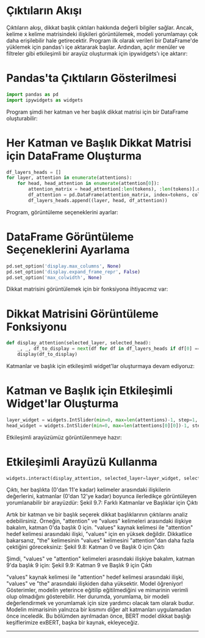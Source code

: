 # Çıktıların Akışı
Çıktıların akışı, dikkat başlık çıktıları hakkında değerli bilgiler sağlar. Ancak, kelime x kelime matrisindeki ilişkileri görüntülemek, modeli yorumlamayı çok daha erişilebilir hale getirecektir. Program ilk olarak verileri bir DataFrame'de yüklemek için pandas'ı içe aktararak başlar. Ardından, açılır menüler ve filtreler gibi etkileşimli bir arayüz oluşturmak için ipywidgets'ı içe aktarır:

# Pandas'ta Çıktıların Gösterilmesi
```python
import pandas as pd
import ipywidgets as widgets
```
Program şimdi her katman ve her başlık dikkat matrisi için bir DataFrame oluşturabilir:
# Her Katman ve Başlık Dikkat Matrisi için DataFrame Oluşturma
```python
df_layers_heads = []
for layer, attention in enumerate(attentions):
    for head, head_attention in enumerate(attention[0]):
        attention_matrix = head_attention[:len(tokens), :len(tokens)].detach().numpy()  # tensörü gradyanlardan ayır ve numpy'e çevir
        df_attention = pd.DataFrame(attention_matrix, index=tokens, columns=tokens)
        df_layers_heads.append((layer, head, df_attention))
```
Program, görüntüleme seçeneklerini ayarlar:
# DataFrame Görüntüleme Seçeneklerini Ayarlama
```python
pd.set_option('display.max_columns', None)
pd.set_option('display.expand_frame_repr', False)
pd.set_option('max_colwidth', None)
```
Dikkat matrisini görüntülemek için bir fonksiyona ihtiyacımız var:
# Dikkat Matrisini Görüntüleme Fonksiyonu
```python
def display_attention(selected_layer, selected_head):
    _, _, df_to_display = next(df for df in df_layers_heads if df[0] == selected_layer and df[1] == selected_head)
    display(df_to_display)
```
Katmanlar ve başlık için etkileşimli widget'lar oluşturmaya devam ediyoruz:
# Katman ve Başlık için Etkileşimli Widget'lar Oluşturma
```python
layer_widget = widgets.IntSlider(min=0, max=len(attentions)-1, step=1, description='Layer:')
head_widget = widgets.IntSlider(min=0, max=len(attentions[0][0])-1, step=1, description='Head:')
```
Etkileşimli arayüzümüz görüntülenmeye hazır:
# Etkileşimli Arayüzü Kullanma
```python
widgets.interact(display_attention, selected_layer=layer_widget, selected_head=head_widget)
```
Çıktı, her başlıkta (0'dan 11'e kadar) kelimeler arasındaki ilişkilerin değerlerini, katmanlar (0'dan 12'ye kadar) boyunca ilerledikçe görüntüleyen yorumlanabilir bir arayüzdür:
Şekil 9.7: Farklı Katmanlar ve Başlıklar için Çıktı

Artık bir katman ve bir başlık seçerek dikkat başlıklarının çıktılarını analiz edebilirsiniz. Örneğin, "attention" ve "values" kelimeleri arasındaki ilişkiye bakalım, katman 0'da başlık 0 için. "values" kaynak kelimesi ile "attention" hedef kelimesi arasındaki ilişki, "values" için en yüksek değildir. Dikkatlice bakarsanız, "the" kelimesinin "values" kelimesini "attention"dan daha fazla çektiğini göreceksiniz:
Şekil 9.8: Katman 0 ve Başlık 0 için Çıktı

Şimdi, "values" ve "attention" kelimeleri arasındaki ilişkiye bakalım, katman 9'da başlık 9 için:
Şekil 9.9: Katman 9 ve Başlık 9 için Çıktı

"values" kaynak kelimesi ile "attention" hedef kelimesi arasındaki ilişki, "values" ve "the" arasındaki ilişkiden daha yüksektir. Model öğreniyor! Gösterimler, modelin yeterince eğitilip eğitilmediğini ve mimarinin verimli olup olmadığını gösterebilir. Her durumda, yorumlama, bir modeli değerlendirmek ve yorumlamak için size yardımcı olacak tam olarak budur. Modelin mimarisinin yalnızca bir kısmını diğer alt katmanları uygulamadan önce inceledik. Bu bölümden ayrılmadan önce, BERT model dikkat başlığı keşiflerimize exBERT, başka bir kaynak, ekleyeceğiz.

---

